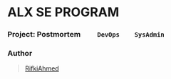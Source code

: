 # ALX SE PROGRAM

### Project: Postmortem    `     DevOps    SysAdmin     `

### Author
> [RifkiAhmed](https://github.com/RifkiAhmed)
